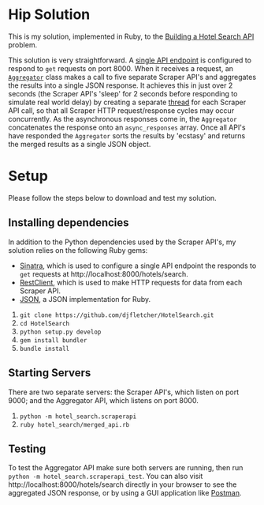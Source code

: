 # Hip Solution
This is my solution, implemented in Ruby, to the [Building a Hotel Search API](https://github.com/djfletcher/HotelSearch/tree/master/hotel_search) problem.

This solution is very straightforward. A [single API endpoint](,.hotel_search/merged_api.rbh) is configured to respond to `get` requests on port 8000. When it receives a request, an [`Aggregator`](./hotel_search/aggregator.rb) class makes a call to five separate Scraper API's and aggregates the results into a single JSON response. It achieves this in just over 2 seconds (the Scraper API's 'sleep' for 2 seconds before responding to simulate real world delay) by creating a separate [thread](https://ruby-doc.org/core-2.2.0/Thread.html) for each Scraper API call, so that all Scraper HTTP request/response cycles may occur concurrently. As the asynchronous responses come in, the `Aggregator` concatenates the response onto an `async_responses` array. Once all API's have responded the `Aggregator` sorts the results by 'ecstasy' and returns the merged results as a single JSON object.

# Setup

Please follow the steps below to download and test my solution.

## Installing dependencies

In addition to the Python dependencies used by the Scraper API's, my solution relies on the following Ruby gems:
+ [Sinatra](http://www.sinatrarb.com/), which is used to configure a single API endpoint the responds to `get` requests at http://localhost:8000/hotels/search.
+ [RestClient](https://github.com/rest-client/rest-client), which is used to make HTTP requests for data from each Scraper API.
+ [JSON](https://github.com/flori/json), a JSON implementation for Ruby.

1. `git clone https://github.com/djfletcher/HotelSearch.git`
2. `cd HotelSearch`
3. `python setup.py develop`
4. `gem install bundler`
5. `bundle install`

## Starting Servers

There are two separate servers: the Scraper API's, which listen on port 9000; and the Aggregator API, which listens on port 8000.

1. `python -m hotel_search.scraperapi`
2. `ruby hotel_search/merged_api.rb`

## Testing

To test the Aggregator API make sure both servers are running, then run `python -m hotel_search.scraperapi_test`. You can also visit http://localhost:8000/hotels/search directly in your browser to see the aggregated JSON response, or by using a GUI application like [Postman](https://www.getpostman.com/).
